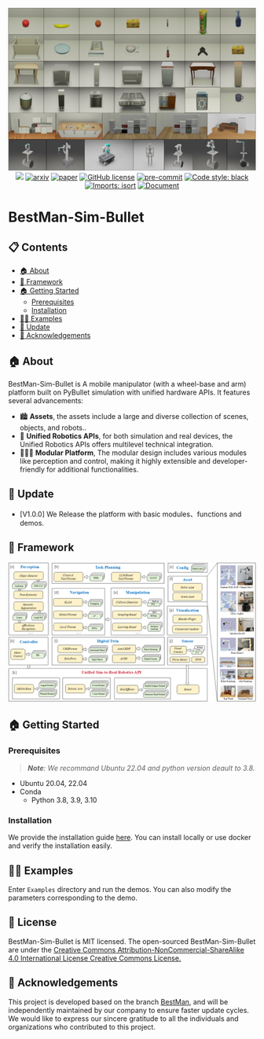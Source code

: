 
<div id="top" align="center">

![](docs/static/asset/image/Asset_Overview.svg)
![](docs/_static/BestMan/BestMan_logo_AL.png)
[![arxiv](https://img.shields.io/badge/arxiv-2410.13407-orange)](http://arxiv.org/abs/2410.13407)
[![paper](https://img.shields.io/badge/Paper-%F0%9F%93%96-yellow)](https://arxiv.org/pdf/2410.13407)
[![GitHub license](https://img.shields.io/badge/license-MIT-blue.svg)](https://github.com/facebookresearch/home-robot/blob/main/LICENSE)
[![pre-commit](https://img.shields.io/badge/pre--commit-enabled-brightgreen?logo=pre-commit&logoColor=white)](https://github.com/pre-commit/pre-commit)
[![Code style: black](https://img.shields.io/badge/code%20style-black-000000.svg)](https://github.com/psf/black)
[![Imports: isort](https://img.shields.io/badge/%20imports-isort-%231674b1?style=flat)](https://timothycrosley.github.io/isort/)
[![Document](https://img.shields.io/badge/Document-%F0%9F%93%98-green)](https://bestman-pybullet.readthedocs.io)
</div>



<h1 align=""><strong>BestMan-Sim-Bullet</strong></h1>


</p>


## 📋 Contents

- [🏠 About](#-about)
- [🎯 Framework](#-framework)
- [🏠 Getting Started](#-getting-started)
  - [Prerequisites](#prerequisites)
  - [Installation](#installation)
- [👨‍💻 Examples](#-examples)
- [🚀 Update](#-update)
- [👏 Acknowledgements](#-acknowledgements)


## 🏠 About
BestMan-Sim-Bullet is A mobile manipulator (with a wheel-base and arm) platform built on PyBullet simulation with unified hardware APIs.
 It features several advancements:
* 🏙️ <b>Assets</b>, the assets include a large and diverse collection of scenes, objects, and robots..
* 🤖 <b>Unified Robotics APIs</b>, for both simulation and real devices, the Unified Robotics APIs offers multilevel technical integration.
* 🧑‍🤝‍🧑 <b>Modular Platform</b>, The modular design includes various modules like perception and control, making it highly extensible and developer-friendly for additional functionalities.

## 🚀 Update

- \[V1.0.0\] We Release the platform with basic modules、functions and demos.

## 🎯 Framework

![Framework](docs/static/asset/image/BestMan_Framework.png)

## 🏠 Getting Started

### Prerequisites

> ***Note**: We recommand Ubuntu 22.04 and python version deault to 3.8.*

- Ubuntu 20.04, 22.04
- Conda 
  - Python 3.8, 3.9, 3.10

### Installation

We provide the installation guide [here](Install/install.md). You can install locally or use docker and verify the installation easily.

## 👨‍💻 Examples

Enter `Examples` directory and run the demos. You can also modify the parameters corresponding to the demo.



## 📄 License

BestMan-Sim-Bullet is MIT licensed. The open-sourced BestMan-Sim-Bullet are under the <a href="http://creativecommons.org/licenses/by-nc-sa/4.0/">Creative Commons Attribution-NonCommercial-ShareAlike 4.0 International License Creative Commons License.</a>

## 👏 Acknowledgements


This project is developed based on the branch <a href="https://github.com/AutonoBot-Lab/BestMan">BestMan</a>, and will be independently maintained by our company to ensure faster update cycles.
<br>We would like to express our sincere gratitude to all the individuals and organizations who contributed to this project.
